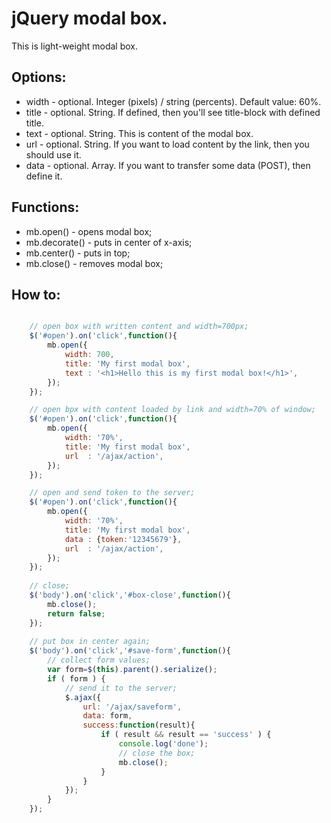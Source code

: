 jQuery modal box.
=================

This is light-weight modal box.

Options:
--------
 - width - optional. Integer (pixels) / string (percents). Default value: 60%.
 - title - optional. String. If defined, then you'll see title-block with defined title.
 - text  - optional. String. This is content of the modal box.
 - url   - optional. String. If you want to load content by the link, then you should use it.
 - data  - optional. Array. If you want to transfer some data (POST), then define it.

Functions:
----------
 - mb.open() - opens modal box;
 - mb.decorate() - puts in center of x-axis;
 - mb.center() - puts in top;
 - mb.close() - removes modal box;

How to:
-------
```javascript

	// open box with written content and width=700px;
	$('#open').on('click',function(){
		mb.open({
			width: 700,
			title: 'My first modal box',
			text : '<h1>Hello this is my first modal box!</h1>',
		});
	});

	// open bpx with content loaded by link and width=70% of window;
	$('#open').on('click',function(){
		mb.open({
			width: '70%',
			title: 'My first modal box',
			url  : '/ajax/action',
		});
	});

	// open and send token to the server;
	$('#open').on('click',function(){
		mb.open({
			width: '70%',
			title: 'My first modal box',
			data : {token:'12345679'},
			url  : '/ajax/action',
		});
	});
	
	// close;
	$('body').on('click','#box-close',function(){
		mb.close();
		return false;
	});
	
	// put box in center again;
	$('body').on('click','#save-form',function(){
		// collect form values;
		var form=$(this).parent().serialize();
		if ( form ) {
			// send it to the server;
			$.ajax({
				url: '/ajax/saveform',
				data: form,
				success:function(result){
					if ( result && result == 'success' ) {
						console.log('done');
						// close the box;
						mb.close();
					}
				}
			});
		}
	});
```
